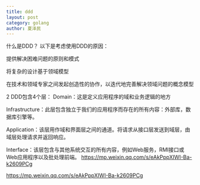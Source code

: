 ```yaml
---
title: ddd
layout: post
category: golang
author: 夏泽民
---
```

什么是DDD？
以下是考虑使用DDD的原因：

提供解决困难问题的原则和模式

将复杂的设计基于领域模型

在技术和领域专家之间发起创造性的协作，以迭代地完善解决领域问题的概念模型

2
DDD包含4个层：
Domain：这是定义应用程序的域和业务逻辑的地方

Infrastructure：此层包含独立于我们的应用程序而存在的所有内容：外部库，数据库引擎等。

Application：该层用作域和界面层之间的通道。将请求从接口层发送到域层，由域层处理请求并返回响应。

Interface：该层包含与其他系统交互的所有内容，例如Web服务，RMI接口或Web应用程序以及批处理前端。
https://mp.weixin.qq.com/s/eAkPppXIWI-Ba-k2609PCg
<!-- more -->
https://mp.weixin.qq.com/s/eAkPppXIWI-Ba-k2609PCg
